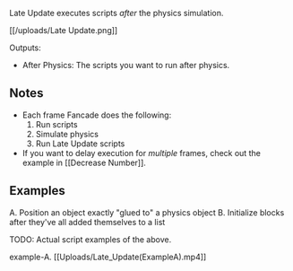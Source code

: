 Late Update executes scripts _after_ the physics simulation.

[[/uploads/Late Update.png]]

Outputs:
- After Physics: The scripts you want to run after physics.

## Notes 

- Each frame Fancade does the following:
    1. Run scripts
    2. Simulate physics
    3. Run Late Update scripts
- If you want to delay execution for _multiple_ frames, check out the example in [[Decrease Number]].

## Examples

A. Position an object exactly "glued to" a physics object
B. Initialize blocks after they've all added themselves to a list

TODO: Actual script examples of the above.

example-A.
[[Uploads/Late_Update(ExampleA).mp4]]